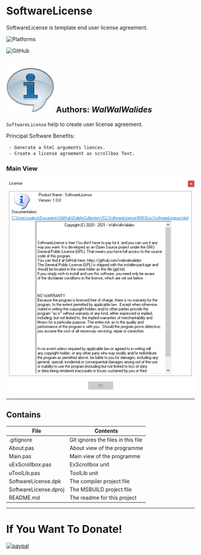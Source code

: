 # SoftwareLicense 
SoftwareLicense is template end user license agreement.



![Platforms](https://img.shields.io/badge/Supported%20platforms-Win32%20and%20Win64-red.svg)

![GitHub](https://img.shields.io/github/license/walwalwalides/SoftwareLicense)





![](SoftwareLicense.png)
**Authors:**  *WalWalWalides*
------

`SoftwareLicense` help to create user license agreement.


Principal Software Benefits:

     - Generate a html arguments liences.
     - Create a license agreement as scrollbox Text.


### Main View
![](Img/VMSoftwareLicense.png)



------

## Contains


| File | Contents | 
| --- | --- |
| .gitignore | Git ignores the files in this file |
| About.pas | About view of the programme |
| Main.pas | Main view of the programme |
| uExScrollbox.pas | ExScrollbox unit  |
| uToolLib.pas | ToolLib unit  |
| SoftwareLicense.dpk | The compiler project file |
| SoftwareLicense.dproj | The MSBUILD project file |
| README.md | The readme for this project |


------

# If You Want To Donate!

[![paypal](https://www.paypalobjects.com/en_US/i/btn/btn_donateCC_LG.gif)](https://www.paypal.com/cgi-bin/webscr?cmd=_s-xclick&hosted_button_id=Y79F36A9BGLHS&source=url)
